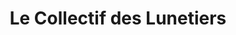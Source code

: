 ---
title: "Le Collectif des Lunetiers"
url: /lignieres/le-collectif-des-lunetiers/
shop: opticien
---